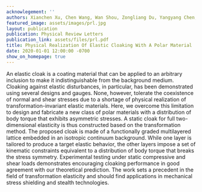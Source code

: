 ```yaml
---
acknowlegement: ''
authors: Xianchen Xu, Chen Wang, Wan Shou, Zongliang Du, Yangyang Chen, Beichen Li, Wojciech Matusik, Nassar Hussein, and Guoliang Huang
featured_image: assets/images/prl.jpg
layout: publication
publication: Physical Review Letters
publication_link: assets/files/prl.pdf
title: Physical Realization Of Elastic Cloaking With A Polar Material
date: 2020-01-01 12:00:00 -0700
show_on_homepage: true
---
```


An elastic cloak is a coating material that can be applied to an arbitrary inclusion to make it indistinguishable from the background medium. Cloaking against elastic disturbances, in particular, has been demonstrated using several designs and gauges. None, however, tolerate the coexistence of normal and shear stresses due to a shortage of physical realization of transformation-invariant elastic materials. Here, we overcome this limitation to design and fabricate a new class of polar materials with a distribution of body torque that exhibits asymmetric stresses. A static cloak for full two-dimensional elasticity is thus constructed based on the transformation method. The proposed cloak is made of a functionally graded multilayered lattice embedded in an isotropic continuum background. While one layer is tailored to produce a target elastic behavior, the other layers impose a set of kinematic constraints equivalent to a distribution of body torque that breaks the stress symmetry. Experimental testing under static compressive and shear loads demonstrates encouraging cloaking performance in good agreement with our theoretical prediction. The work sets a precedent in the field of transformation elasticity and should find applications in mechanical stress shielding and stealth technologies.
